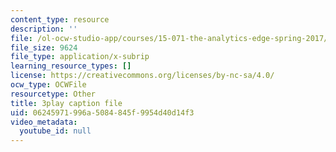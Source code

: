```yaml
---
content_type: resource
description: ''
file: /ol-ocw-studio-app/courses/15-071-the-analytics-edge-spring-2017/06245971996a5084845f9954d40d14f3_D8HcmzYnBv0.vtt
file_size: 9624
file_type: application/x-subrip
learning_resource_types: []
license: https://creativecommons.org/licenses/by-nc-sa/4.0/
ocw_type: OCWFile
resourcetype: Other
title: 3play caption file
uid: 06245971-996a-5084-845f-9954d40d14f3
video_metadata:
  youtube_id: null
---
```

